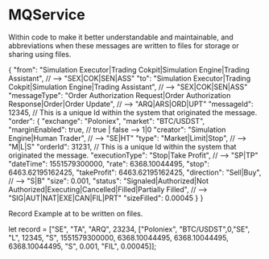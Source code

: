 # MQService

Within code to make it better understandable and maintainable, and abbreviations when these messages are written to files for storage or sharing using files.

{
  "from": "Simulation Executor|Trading Cokpit|Simulation Engine|Trading Assistant", // --> "SEX|COK|SEN|ASS"
  "to": "Simulation Executor|Trading Cokpit|Simulation Engine|Trading Assistant", // --> "SEX|COK|SEN|ASS"
  "messageType": "Order Authorization Request|Order Authorization Response|Order|Order Update", // --> "ARQ|ARS|ORD|UPT"
  "messageId": 12345, // This is a unique Id within the system that originated the message.
  "order": {
    "exchange": "Poloniex",
    "market": "BTC/USDST",
    "marginEnabled": true, // true | false --> 1|0
    "creator": "Simulation Engine|Human Trader", // --> "SE|HT"
    "type": "Market|Limit|Stop", // --> "M|L|S"
    "orderId": 31231, // This is a unique Id within the system that originated the message.
    "executionType": "Stop|Take Profit", // --> "SP|TP"
    "dateTime": 1551579300000,
    "rate": 6368.10044495,
    "stop": 6463.62195162425,
    "takeProfit": 6463.62195162425,
    "direction": "Sell|Buy", // --> "S|B"
    "size": 0.001,
    "status": "Signaled|Authorized|Not Authorized|Executing|Cancelled|Filled|Partially Filled", // --> "SIG|AUT|NAT|EXE|CAN|FIL|PRT"
    "sizeFilled": 0.00045
  }
}

Record Example at to be written on files.

let record = ["SE", "TA", "ARQ", 23234, ["Poloniex", "BTC/USDST",0,"SE", "L", 12345, "S", 1551579300000, 6368.10044495, 6368.10044495, 6368.10044495, "S", 0.001, "FIL", 0.00045]];
